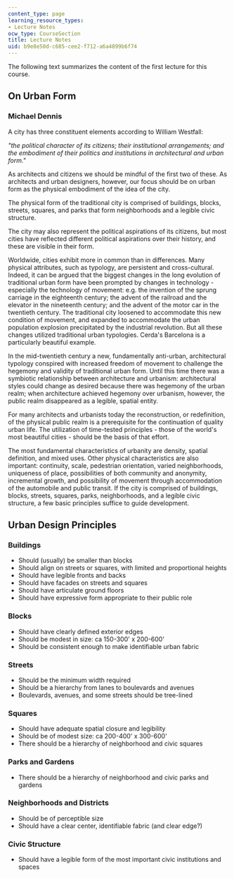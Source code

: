 ```yaml
---
content_type: page
learning_resource_types:
- Lecture Notes
ocw_type: CourseSection
title: Lecture Notes
uid: b9e8e50d-c685-cee2-f712-a6a4899b6f74
---
```


The following text summarizes the content of the first lecture for this course.

On Urban Form
-------------

### Michael Dennis

A city has three constituent elements according to William Westfall:

_"the political character of its citizens; their institutional arrangements; and the embodiment of their politics and institutions in architectural and urban form."_

As architects and citizens we should be mindful of the first two of these. As architects and urban designers, however, our focus should be on urban form as the physical embodiment of the idea of the city.

The physical form of the traditional city is comprised of buildings, blocks, streets, squares, and parks that form neighborhoods and a legible civic structure.

The city may also represent the political aspirations of its citizens, but most cities have reflected different political aspirations over their history, and these are visible in their form.

Worldwide, cities exhibit more in common than in differences. Many physical attributes, such as typology, are persistent and cross-cultural. Indeed, it can be argued that the biggest changes in the long evolution of traditional urban form have been prompted by changes in technology - especially the technology of movement: e.g. the invention of the sprung carriage in the eighteenth century; the advent of the railroad and the elevator in the nineteenth century; and the advent of the motor car in the twentieth century. The traditional city loosened to accommodate this new condition of movement, and expanded to accommodate the urban population explosion precipitated by the industrial revolution. But all these changes utilized traditional urban typologies. Cerda's Barcelona is a particularly beautiful example.

In the mid-twentieth century a new, fundamentally anti-urban, architectural typology conspired with increased freedom of movement to challenge the hegemony and validity of traditional urban form. Until this time there was a symbiotic relationship between architecture and urbanism: architectural styles could change as desired because there was hegemony of the urban realm; when architecture achieved hegemony over urbanism, however, the public realm disappeared as a legible, spatial entity.

For many architects and urbanists today the reconstruction, or redefinition, of the physical public realm is a prerequisite for the continuation of quality urban life. The utilization of time-tested principles - those of the world's most beautiful cities - should be the basis of that effort.

The most fundamental characteristics of urbanity are density, spatial definition, and mixed uses. Other physical characteristics are also important: continuity, scale, pedestrian orientation, varied neighborhoods, uniqueness of place, possibilities of both community and anonymity, incremental growth, and possibility of movement through accommodation of the automobile and public transit. If the city is comprised of buildings, blocks, streets, squares, parks, neighborhoods, and a legible civic structure, a few basic principles suffice to guide development.

Urban Design Principles
-----------------------

### Buildings

*   Should (usually) be smaller than blocks
*   Should align on streets or squares, with limited and proportional heights
*   Should have legible fronts and backs
*   Should have facades on streets and squares
*   Should have articulate ground floors
*   Should have expressive form appropriate to their public role

### Blocks

*   Should have clearly defined exterior edges
*   Should be modest in size: ca 150-300' x 200-600'
*   Should be consistent enough to make identifiable urban fabric

### Streets

*   Should be the minimum width required
*   Should be a hierarchy from lanes to boulevards and avenues
*   Boulevards, avenues, and some streets should be tree-lined

### Squares

*   Should have adequate spatial closure and legibility
*   Should be of modest size: ca 200-400' x 300-600'
*   There should be a hierarchy of neighborhood and civic squares

### Parks and Gardens

*   There should be a hierarchy of neighborhood and civic parks and gardens

### Neighborhoods and Districts

*   Should be of perceptible size
*   Should have a clear center, identifiable fabric (and clear edge?)

### Civic Structure

*   Should have a legible form of the most important civic institutions and spaces